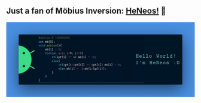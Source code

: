 ## Just a fan of Möbius Inversion: [HeNeos!](https://github.com/HeNeos) 🙂

<img src="https://github.com/HeNeos/HeNeos/blob/master/banner.png" alt="Hello world">
